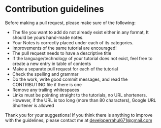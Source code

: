 
# Contribution guidelines

Before making a pull request, please make sure of the following:
* The file you want to add do not already exist either in any format, It should be yours hand-made notes.
* Your Notes is correctly placed under each of its categories.
* Improvements of the same tutorial are encouraged!
* The pull request needs to have a descriptive title
* If the language/technology of your tutorial does not exist, feel free to create a new entry in table of contents
* Make a separate pull request for each of the tutorial
* Check the spelling and grammar
* Do the work, write good commit messages, and read the CONTRIBUTING file if there is one
* Remove any trailing whitespaces
* Links must be pointing straight to the tutorials, no URL shorteners. However, if the URL is too long (more than 80 characters), Google URL Shortener is allowed

Thank you for your suggestions! If you think there is anything to improve with the guidelines, please contact me at <developerrahul671@gmail.com>
